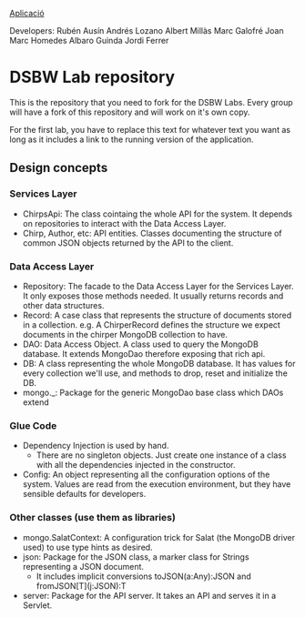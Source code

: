 [Aplicació](http://fathomless-basin-9542.herokuapp.com/)

Developers:
Rubén Ausín
Andrés Lozano
Albert Millàs
Marc Galofré
Joan Marc Homedes
Albaro Guinda
Jordi Ferrer

# DSBW Lab repository

This is the repository that you need to fork for the DSBW Labs. Every group will have a fork of this repository and will work on it's own copy.

For the first lab, you have to replace this text for whatever text you want as long as it includes a link to the running version of the application.

## Design concepts

### Services Layer

 * ChirpsApi: The class cointaing the whole API for the system. It depends on repositories to interact with the Data Access Layer.
 * Chirp, Author, etc: API entities. Classes documenting the structure of common JSON objects returned by the API to the client.

### Data Access Layer

 * Repository: The facade to the Data Access Layer for the Services Layer. It only exposes those methods needed. It usually returns records and other data structures.
 * Record: A case class that represents the structure of documents stored in a collection. e.g. A ChirperRecord defines the structure we expect documents in the chirper MongoDB collection to have.
 * DAO: Data Access Object. A class used to query the MongoDB database. It extends MongoDao therefore exposing that rich api.
 * DB: A class representing the whole MongoDB database. It has values for every collection we'll use, and methods to drop, reset and initialize the DB.
 * mongo._: Package for the generic MongoDao base class which DAOs extend

### Glue Code

  * Dependency Injection is used by hand.
    * There are no singleton objects. Just create one instance of a class with all the dependencies injected in the constructor.
  * Config: An object representing all the configuration options of the system. Values are read from the execution environment, but they have sensible defaults for developers.

### Other classes (use them as libraries)

  * mongo.SalatContext: A configuration trick for Salat (the MongoDB driver used) to use type hints as desired.
  * json: Package for the JSON class, a marker class for Strings representing a JSON document.
    * It includes implicit conversions toJSON(a:Any):JSON and fromJSON\[T\]\(j:JSON\):T
  * server: Package for the API server. It takes an API and serves it in a Servlet.